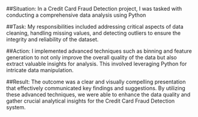 ##Situation:
In a Credit Card Fraud Detection project, I was tasked with conducting a comprehensive data analysis using Python

##Task:
My responsibilities included addressing critical aspects of data cleaning, handling missing values, and detecting outliers to ensure the integrity and reliability of the dataset.

##Action:
I implemented advanced techniques such as binning and feature generation to not only improve the overall quality of the data but also extract valuable insights for analysis. This involved leveraging Python for intricate data manipulation.

##Result:
The outcome was a clear and visually compelling presentation that effectively communicated key findings and suggestions. By utilizing these advanced techniques, we were able to enhance the data quality and gather crucial analytical insights for the Credit Card Fraud Detection system.
